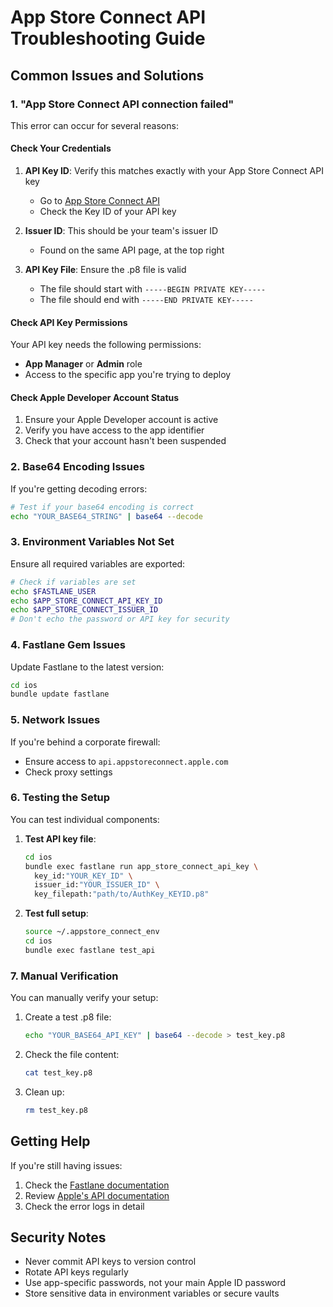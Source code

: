# App Store Connect API Troubleshooting Guide

## Common Issues and Solutions

### 1. "App Store Connect API connection failed"

This error can occur for several reasons:

#### Check Your Credentials

1. **API Key ID**: Verify this matches exactly with your App Store Connect API key
   - Go to [App Store Connect API](https://appstoreconnect.apple.com/access/api)
   - Check the Key ID of your API key

2. **Issuer ID**: This should be your team's issuer ID
   - Found on the same API page, at the top right

3. **API Key File**: Ensure the .p8 file is valid
   - The file should start with `-----BEGIN PRIVATE KEY-----`
   - The file should end with `-----END PRIVATE KEY-----`

#### Check API Key Permissions

Your API key needs the following permissions:
- **App Manager** or **Admin** role
- Access to the specific app you're trying to deploy

#### Check Apple Developer Account Status

1. Ensure your Apple Developer account is active
2. Verify you have access to the app identifier
3. Check that your account hasn't been suspended

### 2. Base64 Encoding Issues

If you're getting decoding errors:

```bash
# Test if your base64 encoding is correct
echo "YOUR_BASE64_STRING" | base64 --decode
```

### 3. Environment Variables Not Set

Ensure all required variables are exported:

```bash
# Check if variables are set
echo $FASTLANE_USER
echo $APP_STORE_CONNECT_API_KEY_ID
echo $APP_STORE_CONNECT_ISSUER_ID
# Don't echo the password or API key for security
```

### 4. Fastlane Gem Issues

Update Fastlane to the latest version:

```bash
cd ios
bundle update fastlane
```

### 5. Network Issues

If you're behind a corporate firewall:
- Ensure access to `api.appstoreconnect.apple.com`
- Check proxy settings

### 6. Testing the Setup

You can test individual components:

1. **Test API key file**:
   ```bash
   cd ios
   bundle exec fastlane run app_store_connect_api_key \
     key_id:"YOUR_KEY_ID" \
     issuer_id:"YOUR_ISSUER_ID" \
     key_filepath:"path/to/AuthKey_KEYID.p8"
   ```

2. **Test full setup**:
   ```bash
   source ~/.appstore_connect_env
   cd ios
   bundle exec fastlane test_api
   ```

### 7. Manual Verification

You can manually verify your setup:

1. Create a test .p8 file:
   ```bash
   echo "YOUR_BASE64_API_KEY" | base64 --decode > test_key.p8
   ```

2. Check the file content:
   ```bash
   cat test_key.p8
   ```

3. Clean up:
   ```bash
   rm test_key.p8
   ```

## Getting Help

If you're still having issues:

1. Check the [Fastlane documentation](https://docs.fastlane.tools/app-store-connect-api/)
2. Review [Apple's API documentation](https://developer.apple.com/documentation/appstoreconnectapi)
3. Check the error logs in detail

## Security Notes

- Never commit API keys to version control
- Rotate API keys regularly
- Use app-specific passwords, not your main Apple ID password
- Store sensitive data in environment variables or secure vaults
